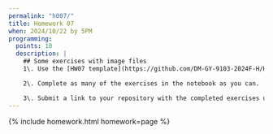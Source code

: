 ```yaml
---
permalink: "h007/"
title: Homework 07
when: 2024/10/22 by 5PM
programming:
  points: 10
  description: |
    ## Some exercises with image files
    1\. Use the [HW07 template](https://github.com/DM-GY-9103-2024F-H/HW07) to start a repository in your organization's GitHub space. It should be named HW06. Open the notebook file using GitHub Codespaces to continue the exercises.

    2\. Complete as many of the exercises in the notebook as you can.

    3\. Submit a link to your repository with the completed exercises using [Brightspace](https://brightspace.nyu.edu/).
---
```

{% include homework.html homework=page %}

